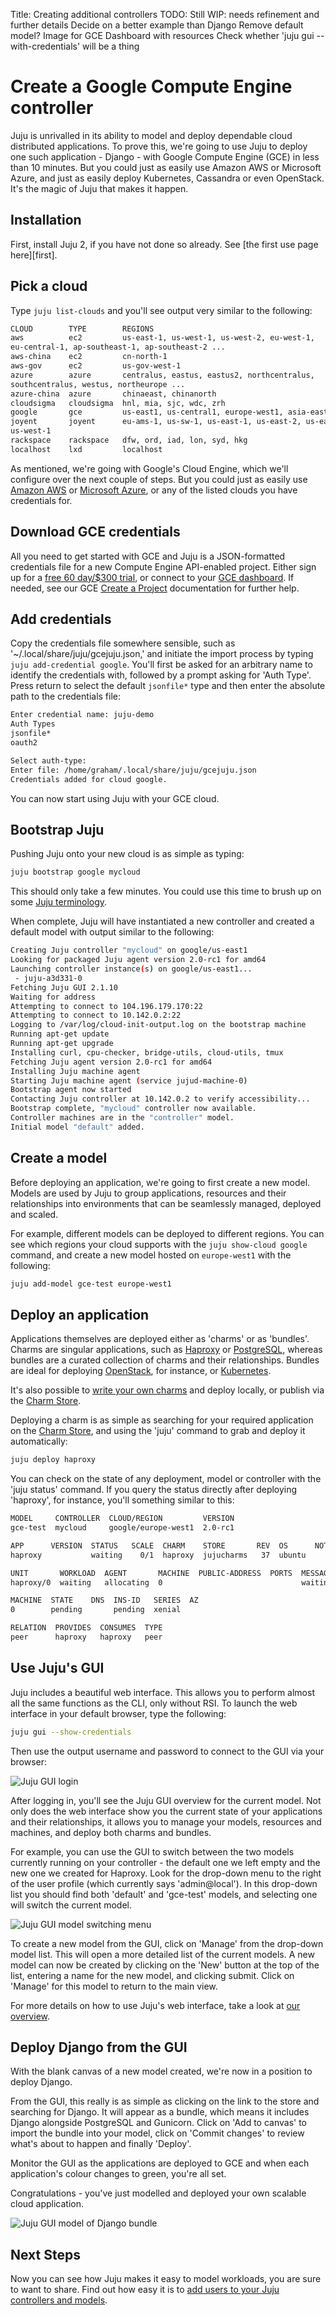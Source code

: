 Title: Creating additional controllers
TODO:  Still WIP: needs refinement and further details
       Decide on a better example than Django
       Remove default model?
       Image for GCE Dashboard with resources
       Check whether 'juju gui --with-credentials' will be a thing

# Create a Google Compute Engine controller

Juju is unrivalled in its ability to model and deploy dependable cloud
distributed applications. To prove this, we're going to use Juju to deploy one
such application - Django - with Google Compute Engine (GCE) in less than 10
minutes.  But you could just as easily use Amazon AWS or Microsoft Azure, and
just as easily deploy Kubernetes, Cassandra or even OpenStack. It's the
magic of Juju that makes it happen.

## Installation
First, install Juju 2, if you have not done so already. See 
[the first use page here][first]. 

## Pick a cloud
Type `juju list-clouds` and you'll see output very similar to the following:

```bash
CLOUD        TYPE        REGIONS
aws          ec2         us-east-1, us-west-1, us-west-2, eu-west-1,
eu-central-1, ap-southeast-1, ap-southeast-2 ...
aws-china    ec2         cn-north-1
aws-gov      ec2         us-gov-west-1
azure        azure       centralus, eastus, eastus2, northcentralus,
southcentralus, westus, northeurope ...
azure-china  azure       chinaeast, chinanorth
cloudsigma   cloudsigma  hnl, mia, sjc, wdc, zrh
google       gce         us-east1, us-central1, europe-west1, asia-east1
joyent       joyent      eu-ams-1, us-sw-1, us-east-1, us-east-2, us-east-3,
us-west-1
rackspace    rackspace   dfw, ord, iad, lon, syd, hkg
localhost    lxd         localhost
```
As mentioned, we're going with Google's Cloud Engine, which we'll
configure over the next couple of steps. But you could just as easily use
[Amazon AWS][helpaws] or [Microsoft Azure][helpazure], or any of the listed
clouds you have credentials for. 

## Download GCE credentials

All you need to get started with GCE and Juju is a JSON-formatted credentials
file for a new Compute Engine API-enabled project. Either sign up for a [free
60 day/$300 trial][gcetrial], or connect to your [GCE dashboard][gcedashboard].
If needed, see our GCE [Create a Project][gcenewproject] documentation for
further help. 

## Add credentials

Copy the credentials file somewhere sensible, such as
'~/.local/share/juju/gcejuju.json,' and initiate the import process by typing
`juju add-credential google`. You'll first be asked for an arbitrary name 
to identify the credentials with, followed by a prompt asking for 'Auth
Type'. Press return to select the default `jsonfile*` type and then enter the
absolute path to the credentials file:

```bash
Enter credential name: juju-demo
Auth Types
jsonfile*
oauth2

Select auth-type:
Enter file: /home/graham/.local/share/juju/gcejuju.json
Credentials added for cloud google.
```
You can now start using Juju with your GCE cloud.

## Bootstrap Juju

Pushing Juju onto your new cloud is as simple as typing:

```bash
juju bootstrap google mycloud
```
This should only take a few minutes. You could use this time to brush up on
some [Juju terminology][jujuterms]. 

When complete, Juju will have instantiated a new controller and created a
default model with output similar to the following: 

```bash
Creating Juju controller "mycloud" on google/us-east1
Looking for packaged Juju agent version 2.0-rc1 for amd64
Launching controller instance(s) on google/us-east1...
 - juju-a3d331-0
Fetching Juju GUI 2.1.10
Waiting for address
Attempting to connect to 104.196.179.170:22
Attempting to connect to 10.142.0.2:22
Logging to /var/log/cloud-init-output.log on the bootstrap machine
Running apt-get update
Running apt-get upgrade
Installing curl, cpu-checker, bridge-utils, cloud-utils, tmux
Fetching Juju agent version 2.0-rc1 for amd64
Installing Juju machine agent
Starting Juju machine agent (service jujud-machine-0)
Bootstrap agent now started
Contacting Juju controller at 10.142.0.2 to verify accessibility...
Bootstrap complete, "mycloud" controller now available.
Controller machines are in the "controller" model.
Initial model "default" added.
```
## Create a model

Before deploying an application, we're going to first create a new model.
Models are used by Juju to group applications, resources and their relationships
into environments that can be seamlessly managed, deployed and scaled. 

For example, different models can be deployed to different regions. You can see
which regions your cloud supports with the `juju show-cloud google` command,
and create a new model hosted on `europe-west1` with the following:

```bash
juju add-model gce-test europe-west1 
```

## Deploy an application

Applications themselves are deployed either as 'charms' or as 'bundles'. Charms
are singular applications, such as [Haproxy][charmhaproxy] or
[PostgreSQL][charmpsql], whereas bundles are a curated collection of charms and
their relationships. Bundles are ideal for deploying [OpenStack][bundleopenstack], for instance,
or [Kubernetes][bundlekubernetes]. 

It's also possible to [write your own charms][diycharm] and deploy locally, or
publish via the [Charm Store][charmstore].

Deploying a charm is as simple as searching for your required application on
the [Charm Store][charmstore], and using the 'juju' command to grab and deploy it
automatically:

```bash
juju deploy haproxy
```
You can check on the state of any deployment, model or controller with the
'juju status' command. If you query the status directly after deploying
'haproxy', for instance, you'll something similar to this:

```bash
MODEL     CONTROLLER  CLOUD/REGION         VERSION
gce-test  mycloud     google/europe-west1  2.0-rc1

APP      VERSION  STATUS   SCALE  CHARM    STORE       REV  OS      NOTES
haproxy           waiting    0/1  haproxy  jujucharms   37  ubuntu

UNIT       WORKLOAD  AGENT       MACHINE  PUBLIC-ADDRESS  PORTS  MESSAGE
haproxy/0  waiting   allocating  0                               waiting for machine

MACHINE  STATE    DNS  INS-ID   SERIES  AZ
0        pending       pending  xenial

RELATION  PROVIDES  CONSUMES  TYPE
peer      haproxy   haproxy   peer
```

## Use Juju's GUI

Juju includes a beautiful web interface. This allows you to perform almost all
the same functions as the CLI, only without RSI. To launch the web interface in
your default browser, type the following:

```bash
juju gui --show-credentials
```
Then use the output username and password to connect to the GUI via your browser:

![Juju GUI login](media/tut-gce-gui_login.png)


After logging in, you'll see the Juju GUI overview for the current model. Not
only does the web interface show you the current state of your applications and
their relationships, it allows you to manage your models, resources and
machines, and deploy both charms and bundles. 

For example, you can use the GUI to switch between the two models currently
running on your controller - the default one we left empty and the new one we
created for Haproxy. Look for the drop-down menu to the right of the user
profile (which currently says 'admin@local'). In this drop-down list you should
find both 'default' and 'gce-test' models, and selecting one will switch the
current model.

![Juju GUI model switching menu](media/tut-gce-gui_model.png)

To create a new model from the GUI, click on 'Manage' from the drop-down model
list. This will open a more detailed list of the current models. A new model
can now be created by clicking on the 'New' button at the top of the list,
entering a name for the new model, and clicking submit. Click on 'Manage' for
this model to return to the main view.

For more details on how to use Juju's web interface, take a look at [our
overview][jujugui].

## Deploy Django from the GUI

With the blank canvas of a new model created, we're now in a position to deploy
Django.

From the GUI, this really is as simple as clicking on the link to the store and
searching for Django. It will appear as a bundle, which means it includes
Django alongside PostgreSQL and Gunicorn. Click on 'Add to canvas' to import
the bundle into your model, click on 'Commit changes' to review what's about to
happen and finally 'Deploy'.  

Monitor the GUI as the applications are deployed to GCE and when each
application's colour changes to green, you're all set.

Congratulations - you've just modelled and deployed your own scalable cloud
application.

![Juju GUI model of Django bundle](media/tut-gce-gui_django.png)

## Next Steps

Now you can see how Juju makes it easy to model workloads, you are sure
to want to share. Find out how easy it is to 
[add users to your Juju controllers and models][tutuser].

[helpaws]: ./help-aws.html
[helpazure]: ./help-azure.html
[gcetrial]: https://console.cloud.google.com/freetrial
[gcedashboard]: https://console.cloud.google.com
[gcenewproject]: ./help-google.html#create-a-project 
[jujuterms]: ./glossary.html
[charmhaproxy]: https://jujucharms.com/haproxy/37
[charmpsql]: https://jujucharms.com/postgresql/105
[bundleopenstack]: https://jujucharms.com/openstack-base/
[bundlekubernetes]: https://jujucharms.com/canonical-kubernetes/
[charmstore]: https://jujucharms.com/store
[diycharm]: ./developer-getting-started.html
[jujugui]: ./controllers-gui.html
[tutuser]: ./tut-users.html
